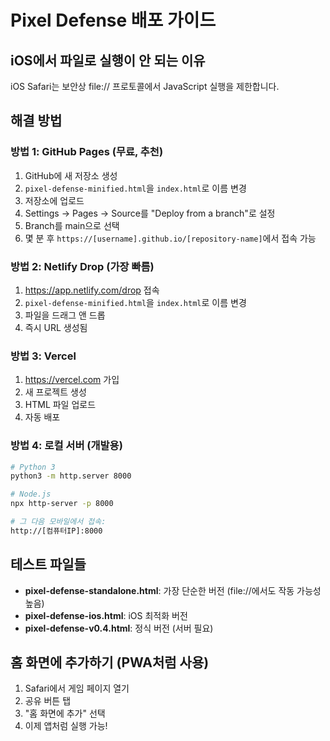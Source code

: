 # Pixel Defense 배포 가이드

## iOS에서 파일로 실행이 안 되는 이유
iOS Safari는 보안상 file:// 프로토콜에서 JavaScript 실행을 제한합니다.

## 해결 방법

### 방법 1: GitHub Pages (무료, 추천)
1. GitHub에 새 저장소 생성
2. `pixel-defense-minified.html`을 `index.html`로 이름 변경
3. 저장소에 업로드
4. Settings → Pages → Source를 "Deploy from a branch"로 설정
5. Branch를 main으로 선택
6. 몇 분 후 `https://[username].github.io/[repository-name]`에서 접속 가능

### 방법 2: Netlify Drop (가장 빠름)
1. https://app.netlify.com/drop 접속
2. `pixel-defense-minified.html`을 `index.html`로 이름 변경
3. 파일을 드래그 앤 드롭
4. 즉시 URL 생성됨

### 방법 3: Vercel
1. https://vercel.com 가입
2. 새 프로젝트 생성
3. HTML 파일 업로드
4. 자동 배포

### 방법 4: 로컬 서버 (개발용)
```bash
# Python 3
python3 -m http.server 8000

# Node.js
npx http-server -p 8000

# 그 다음 모바일에서 접속:
http://[컴퓨터IP]:8000
```

## 테스트 파일들

- **pixel-defense-standalone.html**: 가장 단순한 버전 (file://에서도 작동 가능성 높음)
- **pixel-defense-ios.html**: iOS 최적화 버전
- **pixel-defense-v0.4.html**: 정식 버전 (서버 필요)

## 홈 화면에 추가하기 (PWA처럼 사용)
1. Safari에서 게임 페이지 열기
2. 공유 버튼 탭
3. "홈 화면에 추가" 선택
4. 이제 앱처럼 실행 가능!